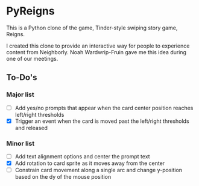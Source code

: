 # PyReigns

This is a Python clone of the game, Tinder-style swiping story game, Reigns.

I created this clone to provide an interactive way for people to experience content
from Neighborly. Noah Wardwrip-Fruin gave me this idea during one of our meetings.

## To-Do's

### Major list

- [ ] Add yes/no prompts that appear when the card center position reaches left/right thresholds
- [x] Trigger an event when the card is moved past the left/right thresholds and released

### Minor list

- [ ] Add text alignment options and center the prompt text
- [x] Add rotation to card sprite as it moves away from the center
- [ ] Constrain card movement along a single arc and change y-position based on the dy of the mouse position
